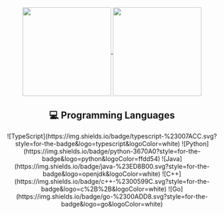 <div align="center">
  <a href="https://github.com/anuraghazra/github-readme-stats">
    <img height=200 align="center" src="https://gh-rdme.vercel.app/api?username=dvhsh&theme=material-palenight" />
  </a>
  <a href="https://github.com/anuraghazra/convoychat">
    <img height=200 align="center" src="https://gh-rdme.vercel.app/api/top-langs?username=dvhsh&theme=material-palenight&layout=compact&langs_count=8&card_width=320" />
  </a>
</div>

<h2 align="center" class="section-heading">💻 Programming Languages</h2>

<div align="center">
  ![TypeScript](https://img.shields.io/badge/typescript-%23007ACC.svg?style=for-the-badge&logo=typescript&logoColor=white)
  ![Python](https://img.shields.io/badge/python-3670A0?style=for-the-badge&logo=python&logoColor=ffdd54)
  ![Java](https://img.shields.io/badge/java-%23ED8B00.svg?style=for-the-badge&logo=openjdk&logoColor=white)
  ![C++](https://img.shields.io/badge/c++-%2300599C.svg?style=for-the-badge&logo=c%2B%2B&logoColor=white)
  ![Go](https://img.shields.io/badge/go-%2300ADD8.svg?style=for-the-badge&logo=go&logoColor=white)
</div>

